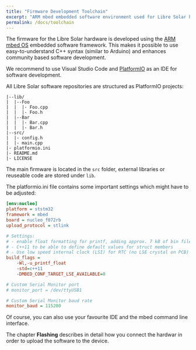 ```yaml
---
title: "Firmware Development Toolchain"
excerpt: "ARM mbed embedded software environment used for Libre Solar hardware"
permalink: /docs/toolchain
---
```


The firmware for the Libre Solar hardware is developed using the [ARM mbed OS](https://developer.mbed.org/) embedded software framework. This makes it possible to use easy-to-understand C++ syntax (similar to Arduino) and enhances community based software development.

We recommend to use Visual Studio Code and [PlatformIO](http://platformio.org/) as an IDE for software development.

All Libre Solar software repositories are structured as PlatformIO projects:

```
|--lib/
|  |--Foo
|  |  |- Foo.cpp
|  |  |- Foo.h
|  |--Bar
|  |  |- Bar.cpp
|  |  |- Bar.h
|--src/
|  |- config.h
|  |- main.cpp
|- platformio.ini
|- README.md
|- LICENSE
```

The main firmware is located in the `src` folder, external libraries or reuseable code are stored under `lib`.

The platformio.ini file contains some important settings which might have to be adjusted:

```ini
[env:nucleo]
platform = ststm32
framework = mbed
board = nucleo_f072rb
upload_protocol = stlink

# Settings:
# - enable float formatting for printf, adding approx. 7 kB of bin file size
# - C++11 to be able to define default values for struct members
# - Use low speed internal clock (LSI) for RTC (no LSE crystal on PCB)
build_flags =
    -Wl,-u_printf_float
    -std=c++11
    -DMBED_CONF_TARGET_LSE_AVAILABLE=0

# Custom Serial Monitor port
# monitor_port = /dev/ttyUSB1

# Custom Serial Monitor baud rate
monitor_baud = 115200
```

Of course, you can also use your favourite IDE and the mbed command line interface.

The chapter **Flashing** describes in detail how you connect the hardwar in order to upload the software to the device.
